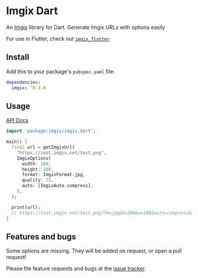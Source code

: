 # Imgix Dart

An [Imgix](https://imgix.com) library for Dart. Generate Imgix URLs with options easily

For use in Flutter, check out [`imgix_flutter`](https://pub.dartlang.org/packages/imgix_flutter)

## Install

Add this to your package's `pubspec.yaml` file:

```yaml
dependencies:
  imgix: ^0.3.0
```

## Usage

[API Docs](https://pub.dartlang.org/documentation/imgix/latest)

```dart
import 'package:imgix/imgix.dart';

main() {
  final url = getImgixUrl(
    "https://test.imgix.net/test.png",
    ImgixOptions(
      width: 100,
      height: 200,
      format: ImgixFormat.jpg,
      quality: 75,
      auto: [ImgixAuto.compress],
    ),
  );

  print(url);
  // https://test.imgix.net/test.png?fm=jpg&h=200&w=100&auto=compress&q=75
}
```

## Features and bugs

Some options are missing. They will be added on request, or open a pull request!

Please file feature requests and bugs at the [issue tracker](https://github.com/Cretezy/imgix.dart).
